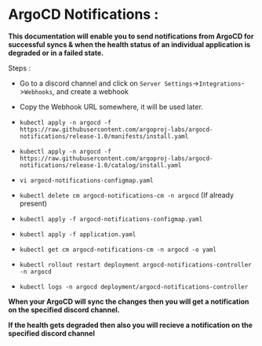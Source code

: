 # ArgoCD Notifications :

**This documentation will enable you to send notifications from ArgoCD for successful syncs & when the health status of an individual application is degraded or in a failed state.**

Steps :

* Go to a discord channel and click on `Server Settings`->`Integrations`->`Webhooks`, and create a webhook

* Copy the Webhook URL somewhere, it will be used later.

* `kubectl apply -n argocd -f https://raw.githubusercontent.com/argoproj-labs/argocd-notifications/release-1.0/manifests/install.yaml`

* `kubectl apply -n argocd -f https://raw.githubusercontent.com/argoproj-labs/argocd-notifications/release-1.0/catalog/install.yaml`

* `vi argocd-notifications-configmap.yaml`

* `kubectl delete cm argocd-notifications-cm -n argocd` (If already present)

* `kubectl apply -f argocd-notifications-configmap.yaml`

* `kubectl apply -f application.yaml`

* `kubectl get cm argocd-notifications-cm -n argocd -o yaml`

* `kubectl rollout restart deployment argocd-notifications-controller -n argocd`

* `kubectl logs -n argocd deployment/argocd-notifications-controller`


**When your ArgoCD will sync the changes then you will get a notification on the specified discord channel.**

**If the health gets degraded then also you will recieve a notification on the specified discord channel**
